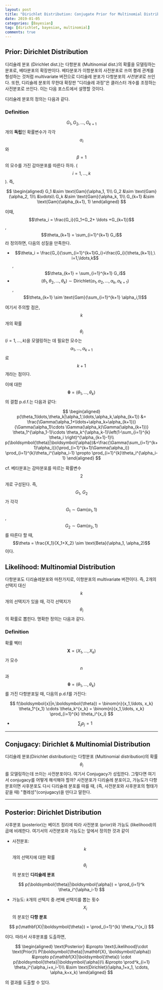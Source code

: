 ```yaml
---
layout: post
title: "Dirichlet Distribution: Conjugate Prior for Multinomial Distribution"
date: 2019-01-05 
categories: [Bayesian]
tag: [dirichlet, bayesian, multinomial]
comments: true
---
```


## **Prior: Dirichlet Distribution**
디리슐레 분포 (Dirichlet dist.)는 다항분포 (Multinomial dist.)의 확률을 모델링하는 분포로, 베타분포의 확장판이다. 베타분포가 이항분포의 사전분포로 쓰여 켤레 관계를 형성하는 것처럼 multivariate 버전으로 디리슐레 분포가 다항분포의 *사전분포*로 쓰인다.
또한, 디리슐레 분포의 무한대 확장판 "디리슐레 과정"은 클러스터 개수를 조정하는 사전분포로 쓰인다. 이는 다음 포스트에서 설명할 것이다. 

 디리슐레 분포의 정의는 다음과 같다.

### Definition
$$G_1,G_2,\ldots, G_{k+1}$$개의 **독립**인 확률변수가 각각 $$\alpha_i$$와 $$\beta=1$$의 모수를 가진 감마분포를 따른다 하자. ($$i=1,\ldots,k$$). 즉,

$$
\begin{aligned}
G_1 &\sim \text{Gam}(\alpha_1, 1)\\
G_2 &\sim \text{Gam}(\alpha_2, 1)\\
&\vdots\\
G_k &\sim \text{Gam}(\alpha_k, 1)\\
G_{k+1} &\sim \text{Gam}(\alpha_{k+1}, 1)
\end{aligned}
$$

이때, $$\theta_i = \frac{G_i}{G_1+G_2+ \ldots +G_{k+1}}$$, $$\theta_{k+1} = \sum_{i=1}^{k+1} G_i$$ 라 정의하면, 다음의 성질을 만족한다.
* $$\theta_i = \frac{G_i}{\sum_{i=1}^{k+1}G_i}=\frac{G_i}{\theta_{k+1}},\ i=1,\ldots,k$$, $$\theta_{k+1} = \sum_{i=1}^{k+1} G_i$$
* $$(\theta_1,\theta_2,\ldots,\theta_k) \sim \text{Dirichlet} (\alpha_1,\alpha_2,\ldots,\alpha_k, \alpha_{k+1})$$, $$\theta_{k+1} \sim \text{Gam}(\sum_{i=1}^{k+1} \alpha_i,1)$$

 여기서 주의할 점은, $$k$$개의 확률 $$\theta_i$$ ($i=1,\ldots,k$)을 모델링하는 데 필요한 모수는 $$\alpha_1,\ldots, \alpha_{k+1}$$로 $$k+1$$개라는 점이다.

이에 대한 $$\boldsymbol{\theta}=(\theta_1,\ldots,\theta_k)$$의 결합 p.d.f.는 다음과 같다:

$$
\begin{aligned}
p(\theta_1\ldots,\theta_k|\alpha_1,\ldots,\alpha_k,\alpha_{k+1}) &= \frac{\Gamma(\alpha_1+\ldots+\alpha_k+\alpha_{k+1})}{\Gamma(\alpha_1)\cdots \Gamma(\alpha_k)\Gamma(\alpha_{k+1})} \theta_1^{\alpha_1-1}\cdots \theta_k^{\alpha_k-1}\left(1-\sum_{i=1}^{k} \theta_i \right)^{\alpha_{k+1}-1}\\ 
p(\boldsymbol{\theta}|\boldsymbol{\alpha})&=\frac{\Gamma(\sum_{i=1}^{k+1}\alpha_i)}{\prod_{i=1}^{k+1}\Gamma(\alpha_i)} \prod_{i=1}^{k}\theta_i^{\alpha_i-1} \propto \prod_{i=1}^{k}\theta_i^{\alpha_i-1}
\end{aligned}
$$

cf. 베타분포는 감마분포를 따르는 확률변수 $$2$$개로 구성된다. 즉, $$G_1,\ G_2$$가 각각 $$G_1\sim \text{Gam}(\alpha_1,1)$$, $$G_2 \sim \text{Gam}(\alpha_2,1)$$를 따른다 할 때, $$\theta = \frac{X_1}{X_1+X_2} \sim \text{Beta}(\alpha_1, \alpha_2)$$이다.

## **Likelihood: Multinomial Distribution**

다항분포도 디리슐레분포와 마찬가지로, 이항분포의 multivariate 버전이다. 즉, 2개의 선택지 대신 $$k$$개의 선택지가 있을 때, 각각 선택지가 $$\theta_i$$의 확률로 뽑힌다. 명확한 정의는 다음과 같다.

### Definition
확률 벡터 $$\mathbf{X} = (X_1,\ldots,X_k)$$가 모수 $$n$$과 $$\boldsymbol{\theta} = (\theta_1,\ldots, \theta_k)$$를 가진 다항분포일 때, 다음의 p.d.f를 가진다:

$$
f(\boldsymbol{x}|n,\boldsymbol{\theta}) = \binom{n}{x_1,\ldots, x_k} \theta_1^{x_1} \cdots \theta_k^{x_k} = \binom{n}{x_1,\ldots, x_k} \prod_{i=1}^{k} \theta_i^{x_i} 
$$
* $$\sum_j p_j = 1$$

---

## **Conjugacy: Dirichlet & Multinomial Distribution**
디리슐레 분포(Dirichlet distribution)는 다항분포 (Multinomial distribution)의 확률 $$\theta_i$$를 모델링하는데 쓰이는 사전분포이다. 여기서 Conjugacy가 성립한다.  그렇다면 여기서 conjugacy를 어떻게 해석해야 할까? 사전분포가 디리슐레 분포이고, 가능도가 다항분포이면 사후분포도 다시 디리슐레 분포를 따를 때, (즉, 사전분포와 사후분포의 형태가 같을 때) "켤레성"(conjugacy)을 띤다고 말한다.

---

## **Posterior: Dirichlet Distribution**
사후분포 (posterior)는 베이즈 정리에 따라 사전분포 (prior)와 가능도 (likelihood)의 곱에 비례한다. 여기서의 사전분포와 가능도는 앞에서 정의한 것과 같이 
* 사전분포: $$k$$개의 선택지에 대한 확률 $$\theta_i$$의 분포인 **디리슐레 분포**

$$
p(\boldsymbol{\theta}|\boldsymbol{\alpha}) = \prod_{i=1}^k \theta_i^{\alpha_i-1}
$$

* 가능도: $k$개의 선택지 중 $i$번째 선택지를 뽑는 횟수 $$X_i$$의 분포인 **다항 분포** 

$$
p(\mathbf{X}|\boldsymbol{\theta}) = \prod_{i=1}^{k} \theta_i^{x_i}
$$

이다. 따라서 사후분포를 도출하면,

$$
\begin{aligned}
\text{Posterior} &\propto \text{Likelihood}\cdot \text{Prior}\\
P(\boldsymbol{\theta}|\mathbf{X}, \boldsymbol{\alpha}) &\propto p(\mathbf{X}|\boldsymbol{\theta}) \cdot p(\boldsymbol{\theta}|\boldsymbol{\alpha})\\
&\propto \prod^k_{i=1} \theta_i^{\alpha_i+x_i-1}\\
&\sim \text{Dirichlet}(\alpha_1+x_1, \cdots, \alpha_k+x_k)
\end{aligned}
$$

의 결과를 도출할 수 있다.